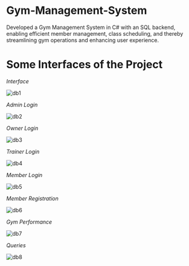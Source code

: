 # Gym-Management-System
 Developed a Gym Management System in C# with an SQL backend, enabling efficient member management, class scheduling, and  thereby streamlining gym operations and enhancing user experience.

# Some Interfaces of the Project

*Interface*

![db1](https://github.com/hammadshabbir10/Gym-Management-System/assets/114811739/6d81bee0-0331-4868-ace0-3a7b1cb4471f)

*Admin Login*

![db2](https://github.com/hammadshabbir10/Gym-Management-System/assets/114811739/21799d0d-6895-448e-b958-47b9eb004cdd)

*Owner Login*

![db3](https://github.com/hammadshabbir10/Gym-Management-System/assets/114811739/e011ebad-1f33-4264-90e2-19b4fef57cac)

*Trainer Login*

![db4](https://github.com/hammadshabbir10/Gym-Management-System/assets/114811739/b15041d1-ae13-4461-abef-4a1d95daa10b)

*Member Login*

![db5](https://github.com/hammadshabbir10/Gym-Management-System/assets/114811739/410d0ebd-e135-46ce-add4-6675adffecf7)

*Member Registration*

![db6](https://github.com/hammadshabbir10/Gym-Management-System/assets/114811739/e417afed-2d63-4dd2-b8c4-dcbb6aa74358)

*Gym Performance*

![db7](https://github.com/hammadshabbir10/Gym-Management-System/assets/114811739/a55179c6-bb24-410e-a6ef-a1682d746d97)

*Queries*

![db8](https://github.com/hammadshabbir10/Gym-Management-System/assets/114811739/de12017b-a4da-46b5-89a4-6b9061c1f03d)




